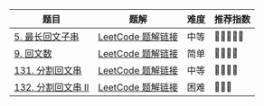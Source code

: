 | 题目                                                                               | 题解                                                                                                                                                                      | 难度 | 推荐指数   |
| ---------------------------------------------------------------------------------- | ------------------------------------------------------------------------------------------------------------------------------------------------------------------------- | ---- | ---------- |
| [5. 最长回文子串](https://leetcode-cn.com/problems/longest-palindromic-substring/) | [LeetCode 题解链接](https://leetcode-cn.com/problems/longest-palindromic-substring/solution/shua-chuan-lc-po-su-jie-fa-manacher-suan-i2px/) | 中等 | 🤩🤩🤩🤩🤩 |
| [9. 回文数 ](https://leetcode-cn.com/problems/palindrome-number/)                  | [LeetCode 题解链接](https://leetcode-cn.com/problems/palindrome-number/solution/shua-chuan-lc-zi-fu-chuan-fei-zi-fu-chua-e8l0/) | 简单 | 🤩🤩🤩🤩   |
| [131. 分割回文串](https://leetcode-cn.com/problems/palindrome-partitioning/) | [LeetCode 题解链接](https://leetcode-cn.com/problems/palindrome-partitioning/solution/wei-sha-yao-zhe-yang-bao-sou-ya-shi-ru-h-41gf/) | 中等 | 🤩🤩🤩🤩 |
| [132. 分割回文串 II](https://leetcode-cn.com/problems/palindrome-partitioning-ii/) | [LeetCode 题解链接](https://leetcode-cn.com/problems/palindrome-partitioning-ii/solution/xiang-jie-liang-bian-dong-tai-gui-hua-ji-s5xr/) | 困难 | 🤩🤩🤩 |

